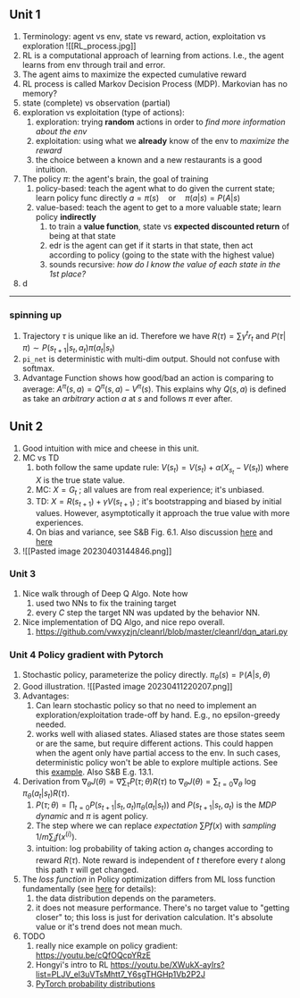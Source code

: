 ## Unit 1
1. Terminology: agent vs env, state vs reward, action, exploitation vs exploration
![[RL_process.jpg]]
2. RL is a computational approach of learning from actions. I.e., the agent learns from env through trail and error.
3. The agent aims to maximize the expected cumulative reward
4. RL process is called Markov Decision Process (MDP). Markovian has no memory?
5. state (complete) vs observation (partial)
6. exploration vs exploitation (type of actions): 
	1. exploration: trying **random** actions in order to *find more information about the env*
	2. exploitation: using what we **already** know of the env to *maximize the reward*
	3. the choice between a known and a new restaurants is a good intuition.
7. The policy $\pi$: the agent's brain, the goal of training
	1. policy-based: teach the agent what to do given the current state; learn policy func directly
			$a = \pi (s)\quad \mathrm{or} \quad \pi(a|s) = P(A|s)$
	2. value-based: teach the agent to get to a more valuable state; learn policy **indirectly**
		1. to train a **value function**, state vs **expected discounted return** of being at that state
		2. edr is the agent can get if it starts in that state, then act according to policy (going to the state with the highest value)
		3. sounds recursive: *how do I know the value of each state in the 1st place?*
8. d

---


### spinning up
1. Trajectory $\tau$ is unique like an id. Therefore we have $R(\tau) = \sum \gamma^t r_t$ and $P(\tau|\pi) \sim P(s_{t+1}|s_t, a_t)\pi(a_t|s_t)$ 
2. `pi_net` is deterministic with multi-dim output. Should not confuse with softmax.
3. Advantage Function shows how good/bad an action is comparing to average: $A^{\pi}(s, a)=Q^{\pi}(s, a)-V^{\pi}(s)$. This explains why $Q(s, a)$ is defined as take an *arbitrary* action $a$ at $s$ and follows $\pi$ ever after. 

## Unit 2
1. Good intuition with mice and cheese in this unit.
2. MC vs TD
	1. both follow the same update rule: $V(s_t) = V(s_t) + \alpha (X_{s_t} - V(s_t))$ where $X$ is the true state value.
	2. MC: $X = G_t$ ; all values are from real experience; it's unbiased.
	3. TD: $X = R(s_{t+1}) + \gamma V(s_{t+1})$ ; it's bootstrapping and biased by initial values. However, asymptotically it approach the true value with more experiences.
	4. On bias and variance, see S&B Fig. 6.1. Also discussion [here](https://stats.stackexchange.com/questions/355820/why-do-temporal-difference-td-methods-have-lower-variance-than-monte-carlo-met) and [here](https://stats.stackexchange.com/questions/336974/when-are-monte-carlo-methods-preferred-over-temporal-difference-ones)
3. ![[Pasted image 20230403144846.png]]


### Unit 3
1. Nice walk through of Deep Q Algo. Note how
	1. used two NNs to fix the training target
	2. every $C$ step the target NN was updated by the behavior NN.
2. Nice implementation of DQ Algo, and nice repo overall.
	1. https://github.com/vwxyzjn/cleanrl/blob/master/cleanrl/dqn_atari.py

### Unit 4 Policy gradient with Pytorch
1. Stochastic policy, parameterize the policy directly. $\pi_{\theta}(s)=\mathbb{P}(A|s, \theta)$
2. Good illustration. ![[Pasted image 20230411220207.png]]
3. Advantages:
	1. Can learn stochastic policy so that no need to implement an exploration/exploitation trade-off by hand. E.g., no epsilon-greedy needed.
	2. works well with aliased states. Aliased states are those states seem or are the same, but require different actions. This could happen when the agent only have partial access to the env. In such cases, deterministic policy won't be able to explore multiple actions. See this [example](https://youtu.be/y3oqOjHilio?t=1465). Also S&B E.g. 13.1.
4. Derivation from $\nabla_\theta J(\theta) = \nabla \sum_{\tau} P(\tau; \theta) R(\tau)$  to  $\nabla_\theta J(\theta) = \sum_{t=0} \nabla_{\theta} \ \log \pi_{\theta}(a_t|s_t)R(\tau)$.
	1. $P(\tau;\theta)=\prod_{t=0} P(s_{t+1}|s_t, a_t) \pi_{\theta}(a_t|s_t))$ and $P(s_{t+1}|s_t, a_t)$ is the *MDP dynamic* and $\pi$ is agent policy.
	2. The step where we can replace *expectation* $\sum P f(x)$ with *sampling* $1/m \sum_{i} f(x^{(i)})$. 
	3. intuition: log probability of taking action $a_t$ changes according to reward $R(\tau)$. Note reward is independent of $t$ therefore every $t$ along this path $\tau$ will get changed.
5. The *loss function* in Policy optimization differs from ML loss function fundamentally (see [here](https://spinningup.openai.com/en/latest/spinningup/rl_intro3.html#implementing-the-simplest-policy-gradient) for details):
	1. the data distribution depends on the parameters.
	2. it does not measure performance. There's no target value to "getting closer" to; this loss is just for derivation calculation. It's absolute value or it's trend does not mean much.
6. TODO
	1. really nice example on policy gradient: https://youtu.be/cQfOQcpYRzE
	2. Hongyi's intro to RL https://youtu.be/XWukX-ayIrs?list=PLJV_el3uVTsMhtt7_Y6sgTHGHp1Vb2P2J
	3. [PyTorch probability distributions](https://pytorch.org/docs/stable/distributions.html#)